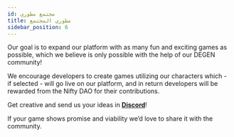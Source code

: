 ```yaml
---
id: مجتمع مطوري
title: مطوري المجتمع
sidebar_position: 6
---
```


Our goal is to expand our platform with as many fun and exciting games as possible, which we believe is only possible with the help of our DEGEN community!

We encourage developers to create games utilizing our characters which - if selected - will go live on our platform, and in return developers will be rewarded from the Nifty DAO for their contributions.

Get creative and send us your ideas in **[Discord](https://discord.gg/niftyleague)**!

If your game shows promise and viability we’d love to share it with the community.
